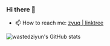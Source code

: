 ### Hi there 👋

<!--
**wastedziyun/wastedziyun** is a ✨ _special_ ✨ repository because its `README.md` (this file) appears on your GitHub profile.

Here are some ideas to get you started:-->

<!-- - 🔭 I’m currently working on ...
🌱 I’m currently learning ...
👯 I’m looking to collaborate on ...
- 🤔 I’m looking for help with ...
- 💬 Ask me about ...-->
- 📫 How to reach me: [zyuq | linktree](https://linktr.ee/zyuq)  
  
![wastedziyun's GitHub stats](https://github-readme-stats.vercel.app/api/?username=wastedziyun&theme=dark)  

<!-- - 😄 Pronouns: ...
- ⚡ Fun fact: ...
-->
